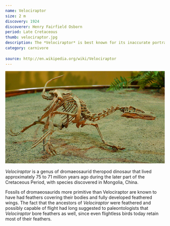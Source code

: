 ```yaml
---
name: Velociraptor
size: 2 m
discovery: 1924
discoverer: Henry Fairfield Osborn
period: Late Cretaceous
thumb: velociraptor.jpg
description: The *Velociraptor* is best known for its inaccurate portrayal in films including Jurassic Park
category: carnivore

source: http://en.wikipedia.org/wiki/Velociraptor
---
```

![Velociraptor skeleton](img/velociraptor-skeleton.jpg)

*Velociraptor* is a genus of dromaeosaurid theropod dinosaur that lived approximately 75 to 71 million years ago during the later part of the Cretaceous Period, with species discovered in Mongolia, China.

Fossils of dromaeosaurids more primitive than Velociraptor are known to have had feathers covering their bodies and fully developed feathered wings. The fact that the ancestors of *Velociraptor* were feathered and possibly capable of flight had long suggested to paleontologists that *Velociraptor* bore feathers as well, since even flightless birds today retain most of their feathers.